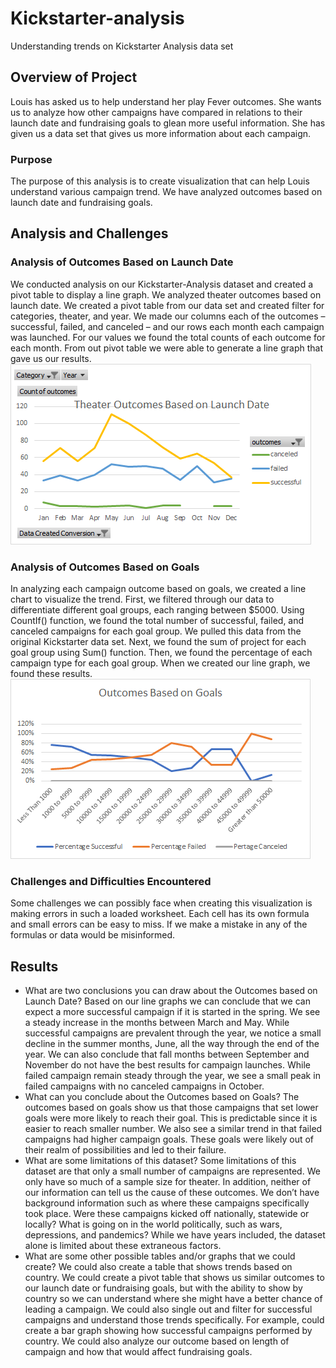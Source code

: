 # Kickstarter-analysis
Understanding trends on Kickstarter Analysis data set
## Overview of Project
Louis has asked us to help understand her play Fever outcomes.  She wants us to analyze how other campaigns have compared in relations to their launch date and fundraising goals to glean more useful information. She has given us a data set that gives us more information about each campaign.
### Purpose
The purpose of this analysis is to create visualization that can help Louis understand various campaign trend. We have analyzed outcomes based on launch date and fundraising goals.
## Analysis and Challenges
### Analysis of Outcomes Based on Launch Date
We conducted analysis on our Kickstarter-Analysis dataset and created a pivot table to display a line graph. We analyzed theater outcomes based on launch date. We created a pivot table from our data set and created filter for categories, theater, and year. We made our columns each of the outcomes – successful, failed, and canceled – and our rows each month each campaign was launched. For our values we found the total counts of each outcome for each month. From out pivot table we were able to generate a line graph that gave us our results. 
![Outcomes Based on Launch Date](Resources/Theater_Outcomes_vs_Launch.png)
### Analysis of Outcomes Based on Goals
In analyzing each campaign outcome based on goals, we created a line chart to visualize the trend. First, we filtered through our data to differentiate different goal groups, each ranging between $5000. Using CountIf() function, we found the total number of successful, failed, and canceled campaigns for each goal group. We pulled this data from the original Kickstarter data set. Next, we found the sum of project for each goal group using Sum() function. Then, we found the percentage of each campaign type for each goal group. When we created our line graph, we found these results.
![Outcomes Based on Goals](Resources/Outcomes_vs_Goals.png)
### Challenges and Difficulties Encountered
Some challenges we can possibly face when creating this visualization is making errors in such a loaded worksheet. Each cell has its own formula and small errors can be easy to miss. If we make a mistake in any of the formulas or data would be misinformed. 
## Results
- What are two conclusions you can draw about the Outcomes based on Launch Date?
Based on our line graphs we can conclude that we can expect a more successful campaign if it is started in the spring. We see a steady increase in the months between March and May. While successful campaigns are prevalent through the year, we notice a small decline in the summer months, June, all the way through the end of the year. We can also conclude that fall months between September and November do not have the best results for campaign launches. While failed campaign remain steady through the year, we see a small peak in failed campaigns with no canceled campaigns in October.
- What can you conclude about the Outcomes based on Goals?
The outcomes based on goals show us that those campaigns that set lower goals were more likely to reach their goal. This is predictable since it is easier to reach smaller number. We also see a similar trend in that failed campaigns had higher campaign goals. These goals were likely out of their realm of possibilities and led to their failure. 
- What are some limitations of this dataset?
Some limitations of this dataset are that only a small number of campaigns are represented. We only have so much of a sample size for theater. In addition, neither of our information can tell us the cause of these outcomes. We don’t have background information such as where these campaigns specifically took place. Were these campaigns kicked off nationally, statewide or locally? What is going on in the world politically, such as wars, depressions, and pandemics? While we have years included, the dataset alone is limited about these extraneous factors.
- What are some other possible tables and/or graphs that we could create?
We could also create a table that shows trends based on country. We could create a pivot table that shows us similar outcomes to our launch date or fundraising goals, but with the ability to show by country so we can understand where she might have a better chance of leading a campaign. We could also single out and filter for successful campaigns and understand those trends specifically. For example, could create a bar graph showing how successful campaigns performed by country. We could also analyze our outcome based on length of campaign and how that would affect fundraising goals.
